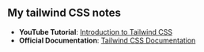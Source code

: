 ## My tailwind CSS notes

- **YouTube Tutorial**: [Introduction to Tailwind CSS](https://www.youtube.com/watch?v=hgNMVZcL83o&list=PPSV)
- **Official Documentation**: [Tailwind CSS Documentation](https://tailwindcss.com/docs/installation)
